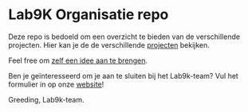 # Lab9K Organisatie repo

Deze repo is bedoeld om een overzicht te bieden van de verschillende projecten.
Hier kan je de de verschillende [projecten](https://github.com/lab9k) bekijken.

Feel free om [zelf een idee aan te brengen](https://github.com/lab9k/Orga/issues/new).

Ben je geïnteresseerd om je aan te sluiten bij het Lab9k-team? Vul het formulier in op onze [website](https://lab9k.github.io/contact/)!

Greeding, Lab9k-team.



